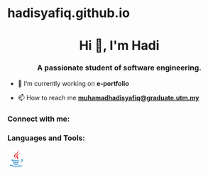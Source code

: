 # hadisyafiq.github.io
<h1 align="center">Hi 👋, I'm Hadi</h1>
<h3 align="center">A passionate student of software engineering.</h3>

- 🔭 I’m currently working on **e-portfolio**

- 📫 How to reach me **muhamadhadisyafiq@graduate.utm.my**

<h3 align="left">Connect with me:</h3>
<p align="left">
</p>

<h3 align="left">Languages and Tools:</h3>
<p align="left"> <a href="https://www.java.com" target="_blank" rel="noreferrer"> <img src="https://raw.githubusercontent.com/devicons/devicon/master/icons/java/java-original.svg" alt="java" width="40" height="40"/> </a> </p>
